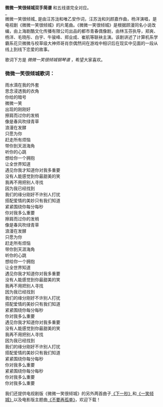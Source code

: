 

**微微一笑很倾城双手简谱** 和五线谱完全对应。  
_  
微微一笑很倾城_
是由汪苏泷和唯乙安作词，汪苏泷和刘颜嘉作曲，杨洋演唱，是电视剧《微微一笑很倾城》的片尾曲。《微微一笑很倾城》是根据顾漫同名小说改编，由上海剧酷文化传播有限公司出品的都市青春偶像剧，由林玉芬执导，郑爽、杨洋、毛晓彤、白宇、牛骏峰、郑业成、崔航等联袂主演。该剧讲述了计算机系学霸系花贝微微与校草级大神师哥肖奈偶然间在游戏中相识后在现实中见面的一段从线上到线下恋爱的故事。  
  
歌词下方是 _微微一笑很倾城钢琴谱_ ，希望大家喜欢。

### 微微一笑很倾城歌词：

雨水滴在我的外套  
思念浸透我的衣角  
你给的暗号  
微微一笑  
出现的刚刚好  
擦肩而过你的发梢  
像是春风吹绿青草  
浪漫在发酵  
只愿为你  
赶走所有烦恼  
带你到天涯海角  
听你的心跳  
想给你一个拥抱  
让全世界知道  
遇见你我才知道你对我多重要  
没有人能感觉到你最甜美的笑  
我再不用把别人寻找  
因为我已经找到  
我们的缘分刚好不许别人打扰  
搭配爱情的美妙只有我们知道  
紧紧围绕你每分每秒  
你对我多么重要  
擦肩而过你的发梢  
像是春风吹绿青草  
浪漫在发酵  
只愿为你  
赶走所有烦恼  
带你到天涯海角  
听你的心跳  
想给你一个拥抱  
让全世界知道  
遇见你我才知道你对我多重要  
没有人能感觉到你最甜美的笑  
我再不用把别人寻找  
因为我已经找到  
我们的缘分刚好不许别人打扰  
搭配爱情的美妙只有我们知道  
紧紧围绕你每分每秒  
你对我多么重要  
遇见你我才知道你对我多重要  
没有人能感觉到你最甜美的笑  
我再不用把别人寻找  
因为我已经找到  
我们的缘分刚好不许别人打扰  
搭配爱情的美妙只有我们知道  
紧紧围绕你每分每秒  
你对我多么重要  
紧紧围绕你每分每秒  
你对我多么重要  
你对我多么重要

我们还提供电视剧版《微微一笑很倾城》的另外两首曲子[《下一秒》](/Music-7111-下一秒-微微一笑很倾城插曲.html
"下一秒")和[《一笑倾城》](/Music-7124-一笑倾城-微微一笑很倾城OP.html
"一笑倾城")以及电影版主题曲[《不要再孤单》](Music-7125-不要再孤单-电影-微微一笑很倾城-主题曲.html "不要再孤单")，欢迎下载！

